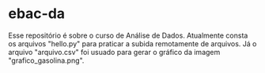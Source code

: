 # ebac-da

Esse repositório é sobre o curso de Análise de Dados.
Atualmente consta os arquivos "hello.py" para praticar a subida remotamente de arquivos.
Já o arquivo "arquivo.csv" foi usuado para gerar o gráfico da imagem "grafico_gasolina.png".
